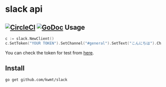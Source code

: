 # slack api
[![CircleCI](https://circleci.com/gh/kwmt/slack.svg?style=svg&circle-token=1cca846f826acd4dcca75661aec5af4a2cbd1702)](https://circleci.com/gh/kwmt/slack) [![GoDoc](https://godoc.org/github.com/kwmt/slack?status.svg)](http://godoc.org/github.com/kwmt/slack) 
Usage
-----

```go
c := slack.NewClient()
c.SetToken("YOUR TOKEN").SetChannel("#general").SetText("こんにちは").ChatPostMessage()
```

You can check the token for test from [here](https://api.slack.com/docs/oauth-test-tokens).

Install
-------

```
go get github.com/kwmt/slack
```
